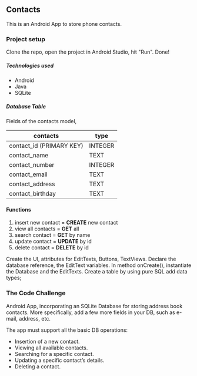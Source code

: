 ## Contacts
This is an Android App to store phone contacts.

### Project setup
Clone the repo, open the project in Android Studio, hit "Run". Done!

##### Technologies used
- Android
- Java
- SQLite

##### Database Table
Fields of the contacts model,

| contacts      |   type
| ----------- | ----------- |
| contact_id (PRIMARY KEY)   | INTEGER |
| contact_name      |TEXT    |
| contact_number    |  INTEGER  |
| contact_email     | TEXT   |
| contact_address   | TEXT   |
| contact_birthday  | TEXT   |

#### Functions
1. insert new contact = **CREATE** new contact
2. view all contacts = **GET** all
3. search contact = **GET** by name
4. update contact = **UPDATE** by id
5. delete contact = **DELETE** by id

Create the UI, attributes for EditTexts, Buttons, TextViews.
Declare the database reference, the EditText variables.
In method onCreate(), instantiate the Database and the EditTexts.
Create a table by using pure SQL add data types;


### The Code Challenge

Android App, incorporating an SQLite Database for storing address book contacts.
More specifically, add a few more fields in your DB, such as e-mail, address, etc.

The app must support all the basic DB operations: 
- Insertion of a new contact.
- Viewing all available contacts.
- Searching for a specific contact.
- Updating a specific contact’s details.
- Deleting a contact.
